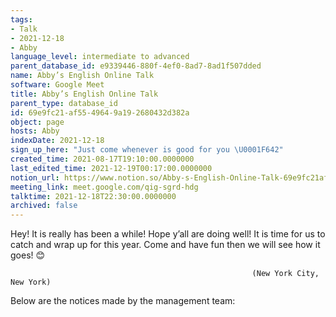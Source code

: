```yaml
---
tags:
- Talk
- 2021-12-18
- Abby
language_level: intermediate to advanced
parent_database_id: e9339446-880f-4ef0-8ad7-8ad1f507dded
name: Abby’s English Online Talk
software: Google Meet
title: Abby’s English Online Talk
parent_type: database_id
id: 69e9fc21-af55-4964-9a19-2680432d382a
object: page
hosts: Abby
indexDate: 2021-12-18
sign_up_here: "Just come whenever is good for you \U0001F642"
created_time: 2021-08-17T19:10:00.0000000
last_edited_time: 2021-12-19T00:17:00.0000000
notion_url: https://www.notion.so/Abby-s-English-Online-Talk-69e9fc21af5549649a192680432d382a
meeting_link: meet.google.com/qig-sgrd-hdg
talktime: 2021-12-18T22:30:00.0000000
archived: false
---
```


Hey! It is really has been a while! Hope y’all are doing well! It is time for us to catch and wrap up for this year. Come and have fun then we will see how it goes! 😊



                                                          (New York City, New York)



Below are the notices made by the management team:


